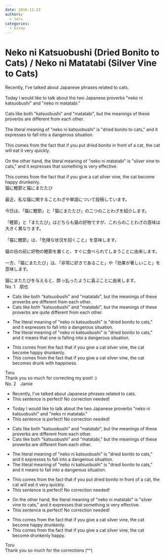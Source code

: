 ```yaml
---
date: 2016-11-23
authors:
  - toru
categories:
  - Essay
---
```


<h1 id="subject_show">Neko ni Katsuobushi (Dried Bonito to Cats) / Neko ni Matatabi (Silver Vine to Cats)</h1>
<div class="date" hidden>Nov 23, 2016 09:10</div>
<div id="post"><div id="body_show_ori">
Recently, I've talked about Japanese phrases related to cats.<br/><br/>Today I would like to talk about the two Japanese proverbs "neko ni katsuobushi" and "neko ni matatabi."<br/><br/>Cats like both "katsuobushi" and "matatabi", but the meanings of these proverbs are different from each other.<br/><br/>The literal meaning of "neko ni katsuobushi" is "dried bonito to cats," and it expresses to fall into a dangerous situation. <br/><br/>This comes from the fact that if you put dried bonito in front of a cat, the cat will eat it very quickly.<br/><br/>On the other hand, the literal meaning of "neko ni matatabi" is "silver vine to cats," and it expresses that something is very effective.<br/><br/>This comes from the fact that if you give a cat silver vine, the cat become happy  drunkenly.
</div></div>

<!-- more -->

<div id="post_ja"><div id="body_show_mo">
猫に鰹節と猫にまたたび<br/><br/>最近、私な猫に関することわざや単語について投稿しています。<br/><br/>今日は、「猫に鰹節」と「猫にまたたび」の二つのことわざを紹介します。<br/><br/>「鰹節」と「またたび」はどちらも猫の好物ですが、これらのことわざの意味は大きく異なります。<br/><br/>「猫に鰹節」は、「危険な状況を招くこと」を意味します。<br/><br/>猫の目の前に好物の鰹節を置くと、すぐに食べられてしまうことに由来します。<br/><br/>一方、「猫にまたたび」は、「非常に好きであること」や「効果が著しいこと」を意味します。<br/><br/>猫にまたたびを与えると、酔っ払ったように喜ぶことに由来します。
</div></div>
<div id="block"><div class="first_name"> No. 1　<span class="just_name">朋也</span></div><div id="block2">
<ul class="correction_field">
<li class="incorrect">Cats like both "katsuobushi" and "matatabi", but the meanings of these proverbs are different from each other.</li>
<li class="corrected correct">
Cats like both "katsuobushi" and "matatabi", but the meanings of these proverbs are quite different from each other.
</li>
</ul>
<ul class="correction_field">
<li class="incorrect">The literal meaning of "neko ni katsuobushi" is "dried bonito to cats," and it expresses to fall into a dangerous situation.</li>
<li class="corrected correct">
The literal meaning of "neko ni katsuobushi" is "dried bonito to cats," and it means that one is falling into a dangerous situation.
</li>
</ul>
<ul class="correction_field">
<li class="incorrect">This comes from the fact that if you give a cat silver vine, the cat become happy  drunkenly.</li>
<li class="corrected correct">
This comes from the fact that if you give a cat silver vine, the cat becomes drunk with happiness.
</li>
</ul>
</div><div class="name"><span class="just_name">Toru</span><br>
Thank you so much for correcting my post! :)
</div>
</div>
<div id="block"><div class="first_name"> No. 2　<span class="just_name">Jamie</span></div><div id="block2">
<ul class="correction_field">
<li class="incorrect">Recently, I've talked about Japanese phrases related to cats.</li>
<li class="corrected perfect">This sentence is perfect! No correction needed!</li>
</ul>
<ul class="correction_field">
<li class="incorrect">Today I would like to talk about the two Japanese proverbs "neko ni katsuobushi" and "neko ni matatabi."</li>
<li class="corrected perfect">This sentence is perfect! No correction needed!</li>
</ul>
<ul class="correction_field">
<li class="incorrect">Cats like both "katsuobushi" and "matatabi", but the meanings of these proverbs are different from each other.</li>
<li class="corrected correct">
Cats like both "katsuobushi" and "matatabi," but the meanings of these proverbs are different from each other.
</li>
</ul>
<ul class="correction_field">
<li class="incorrect">The literal meaning of "neko ni katsuobushi" is "dried bonito to cats," and it expresses to fall into a dangerous situation.</li>
<li class="corrected correct">
The literal meaning of "neko ni katsuobushi" is "dried bonito to cats," and it means to fall into a dangerous situation.
</li>
</ul>
<ul class="correction_field">
<li class="incorrect">This comes from the fact that if you put dried bonito in front of a cat, the cat will eat it very quickly.</li>
<li class="corrected perfect">This sentence is perfect! No correction needed!</li>
</ul>
<ul class="correction_field">
<li class="incorrect">On the other hand, the literal meaning of "neko ni matatabi" is "silver vine to cats," and it expresses that something is very effective.</li>
<li class="corrected perfect">This sentence is perfect! No correction needed!</li>
</ul>
<ul class="correction_field">
<li class="incorrect">This comes from the fact that if you give a cat silver vine, the cat become happy  drunkenly.</li>
<li class="corrected correct">
This comes from the fact that if you give a cat silver vine, the cat become drunkenly happy.
</li>
</ul>
</div><div class="name"><span class="just_name">Toru</span><br>
Thank you so much for the corrections (^^)
</div>
</div>
